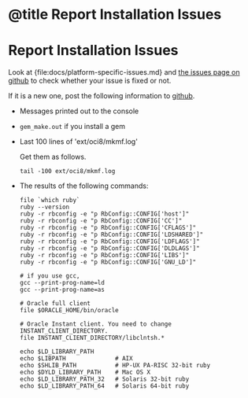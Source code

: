 # @title Report Installation Issues

Report Installation Issues
==========================

Look at {file:docs/platform-specific-issues.md} and [the issues page on github][github] to check whether your issue is fixed or not.

If it is a new one, post the following information to [github][].

[github]: https://github.com/kubo/ruby-oci8/issues

*    Messages printed out to the console

*    `gem_make.out` if you install a gem

*    Last 100 lines of 'ext/oci8/mkmf.log'

     Get them as follows.

         tail -100 ext/oci8/mkmf.log

*    The results of the following commands:

         file `which ruby`
         ruby --version
         ruby -r rbconfig -e "p RbConfig::CONFIG['host']"
         ruby -r rbconfig -e "p RbConfig::CONFIG['CC']"
         ruby -r rbconfig -e "p RbConfig::CONFIG['CFLAGS']"
         ruby -r rbconfig -e "p RbConfig::CONFIG['LDSHARED']"
         ruby -r rbconfig -e "p RbConfig::CONFIG['LDFLAGS']"
         ruby -r rbconfig -e "p RbConfig::CONFIG['DLDLAGS']"
         ruby -r rbconfig -e "p RbConfig::CONFIG['LIBS']"
         ruby -r rbconfig -e "p RbConfig::CONFIG['GNU_LD']"
         
         # if you use gcc,
         gcc --print-prog-name=ld
         gcc --print-prog-name=as
         
         # Oracle full client
         file $ORACLE_HOME/bin/oracle
         
         # Oracle Instant client. You need to change INSTANT_CLIENT_DIRECTORY.
         file INSTANT_CLIENT_DIRECTORY/libclntsh.*
         
         echo $LD_LIBRARY_PATH
         echo $LIBPATH              # AIX
         echo $SHLIB_PATH           # HP-UX PA-RISC 32-bit ruby
         echo $DYLD_LIBRARY_PATH    # Mac OS X
         echo $LD_LIBRARY_PATH_32   # Solaris 32-bit ruby
         echo $LD_LIBRARY_PATH_64   # Solaris 64-bit ruby
